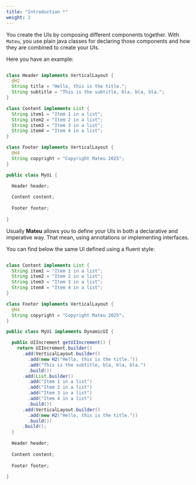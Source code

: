 ```yaml
---
title: "Introduction *"
weight: 2
---
```


You create the UIs by composing different components together. With `Mateu`, you use plain java classes for declaring those components and how they are combined to create your UIs.

Here you have an example:

```java

class Header implements VerticalLayout {
  @H2
  String title = "Hello, this is the title.";
  String subtitle = "This is the subtitle, bla, bla, bla.";
}

class Content implements List {
  String item1 = "Item 1 in a list";
  String item2 = "Item 2 in a list";
  String item3 = "Item 3 in a list";
  String item4 = "Item 4 in a list";
}

class Footer implements VerticalLayout {
  @H4
  String copyright = "Copyright Mateu 2025";
}

public class MyUi {

  Header header;
  
  Content content;
  
  Footer footer;
  
}


```


Usually **Mateu** allows you to define your UIs in both a declarative and imperative way. That mean, using annotations or implementing interfaces.

You can find below the same UI defined using a fluent style:

```java

class Content implements List {
  String item1 = "Item 1 in a list";
  String item2 = "Item 2 in a list";
  String item3 = "Item 3 in a list";
  String item4 = "Item 4 in a list";
}

class Footer implements VerticalLayout {
  @H4
  String copyright = "Copyright Mateu 2025";
}

public class MyUi implements DynamicUI {

  public UIIncrement getUIIncrement() {
    return UIIncrement.builder()
      .add(VerticalLayout.builder()
        .add(new H2("Hello, this is the title."))
        .add("This is the subtitle, bla, bla, bla.")
        .build())
      .add(List.builder()
        .add("Item 1 in a list")
        .add("Item 2 in a list")
        .add("Item 3 in a list")
        .add("Item 4 in a list")
        .build())
      .add(VerticalLayout.builder()
        .add(new H2("Hello, this is the title."))
        .build())
      .build();
  }
  
  Header header;
  
  Content content;
  
  Footer footer;
  
}


```
